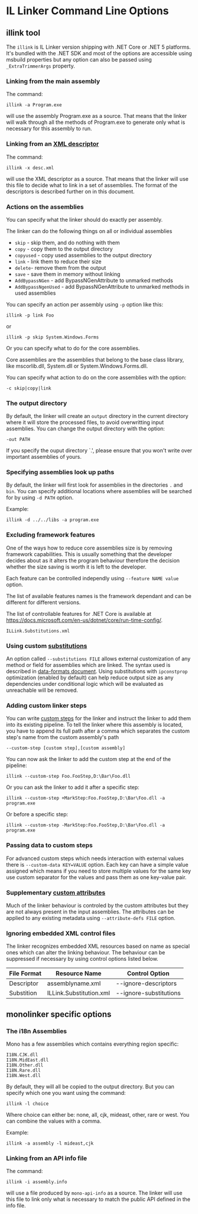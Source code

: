 # IL Linker Command Line Options

## illink tool

The `illink` is IL Linker version shipping with .NET Core or .NET 5 platforms. It's bundled with
the .NET SDK and most of the options are accessible using msbuild properties but any option
can also be passed using `_ExtraTrimmerArgs` property.

### Linking from the main assembly

The command:

`illink -a Program.exe`

will use the assembly Program.exe as a source. That means that the linker will
walk through all the methods of Program.exe to generate only what is necessary
for this assembly to run.

### Linking from an [XML descriptor](data-formats.md#descriptor-format)

The command:

`illink -x desc.xml`

will use the XML descriptor as a source. That means that the linker will
use this file to decide what to link in a set of assemblies. The format of the
descriptors is described further on in this document.

### Actions on the assemblies

You can specify what the linker should do exactly per assembly.

The linker can do the following things on all or individual assemblies

- `skip` - skip them, and do nothing with them
- `copy` - copy them to the output directory
- `copyused` - copy used assemblies to the output directory
- `link` - link them to reduce their size
- `delete`- remove them from the output
- `save` - save them in memory without linking
- `AddBypassNGen` - add BypassNGenAttribute to unmarked methods
- `AddBypassNgenUsed` - add BypassNGenAttribute to unmarked methods in used assemblies

You can specify an action per assembly using `-p` option like this:

`illink -p link Foo`

or

`illink -p skip System.Windows.Forms`

Or you can specify what to do for the core assemblies.

Core assemblies are the assemblies that belong to the base class library,
like mscorlib.dll, System.dll or System.Windows.Forms.dll.

You can specify what action to do on the core assemblies with the option:

`-c skip|copy|link`

### The output directory

By default, the linker will create an `output` directory in the current
directory where it will store the processed files, to avoid overwritting input
assemblies. You can change the output directory with the option:

`-out PATH`

If you specify the ouput directory `.', please ensure that you won't write over
important assemblies of yours.

### Specifying assemblies look up paths

By default, the linker will first look for assemblies in the directories `.`
and `bin`. You can specify additional locations where assemblies will be searched
for by using `-d PATH` option.

Example:

`illink -d ../../libs -a program.exe`

### Excluding framework features

One of the ways how to reduce core assemblies size is by removing framework capabilities. This
is usually something that the developer decides about as it alters the program behaviour
therefore the decision whether the size saving is worth it is left to the developer.

Each feature can be controlled independly using `--feature NAME value` option.

The list of available features names is the framework dependant and can be different for different
versions. 

The list of controllable features for .NET Core is available at https://docs.microsoft.com/en-us/dotnet/core/run-time-config/.


`ILLink.Substitutions.xml`

### Using custom [substitutions](data-formats.md#substitution-format)

An option called `--substitutions FILE` allows external customization of any
method or field for assemblies which are linked. The syntax used is described in [data-formats document](../data-formats.md). Using substitutions with `ipconstprop` optimization (enabled by
default) can help reduce output size as any dependencies under conditional
logic which will be evaluated as unreachable will be removed.

### Adding custom linker steps

You can write [custom steps](/doc/custom-steps.md) for the linker and instruct
the linker to add them into its existing pipeline. To tell the linker where this assembly is
located, you have to append its full path after a comma which separates the custom
 step's name from the custom assembly's path

`--custom-step [custom step],[custom assembly]`

You can now ask the linker to add the custom step at the end of the pipeline:

`illink --custom-step Foo.FooStep,D:\Bar\Foo.dll`

Or you can ask the linker to add it after a specific step:

`illink --custom-step +MarkStep:Foo.FooStep,D:\Bar\Foo.dll -a program.exe`

Or before a specific step:

`illink --custom-step -MarkStep:Foo.FooStep,D:\Bar\Foo.dll -a program.exe`

### Passing data to custom steps

For advanced custom steps which needs interaction with external values there is
`--custom-data KEY=VALUE` option. Each key can have a simple value assigned which means
if you need to store multiple values for the same key use custom separator for the
values and pass them as one key-value pair.

### Supplementary [custom attributes](data-formats.md#custom-attributes-annotations-format)

Much of the linker behaviour is controled by the custom attributes but they are not always
present in the input assemblies. The attributes can be applied to any existing metadata using
`--attribute-defs FILE` option.

### Ignoring embedded XML control files

The linker recognizes embedded XML resources based on name as special ones which can
alter the linking behaviour. The behaviour can be suppressed if necessary by using
control options listed below.

| File Format | Resource Name  |  Control Option  |
|---|---|---|
| Descriptor  | assemblyname.xml  |   --ignore-descriptors |
| Substition  | ILLink.Substitution.xml  |  --ignore-substitutions |


## monolinker specific options

### The i18n Assemblies

Mono has a few assemblies which contains everything region specific:

    I18N.CJK.dll
    I18N.MidEast.dll
    I18N.Other.dll
    I18N.Rare.dll
    I18N.West.dll

By default, they will all be copied to the output directory. But you can
specify which one you want using the command:

`illink -l choice`

Where choice can either be: none, all, cjk, mideast, other, rare or west. You can
combine the values with a comma.

Example:

`illink -a assembly -l mideast,cjk`

### Linking from an API info file

The command:

`illink -i assembly.info`

will use a file produced by `mono-api-info` as a source. The linker will use
this file to link only what is necessary to match the public API defined in
the info file.

